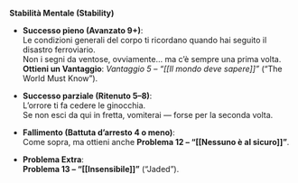 **Stabilità Mentale (Stability)**

- **Successo pieno (Avanzato 9+)**:  
    Le condizioni generali del corpo ti ricordano quando hai seguito il disastro ferroviario.  
    Non i segni da ventose, ovviamente… ma c’è sempre una prima volta.  
    **Ottieni un Vantaggio**: _Vantaggio 5 – “[[Il mondo deve sapere]]”_ (“The World Must Know”).
    
- **Successo parziale (Ritenuto 5–8)**:  
    L’orrore ti fa cedere le ginocchia.  
    Se non esci da qui in fretta, vomiterai — forse per la seconda volta.
    
- **Fallimento (Battuta d’arresto 4 o meno)**:  
    Come sopra, ma ottieni anche **Problema 12 – “[[Nessuno è al sicuro]]”**.
    
- **Problema Extra**:  
    **Problema 13 – “[[Insensibile]]”** (“Jaded”).